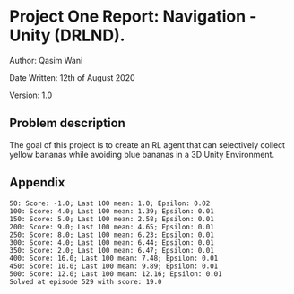 # Project One Report: Navigation - Unity (DRLND).

Author: Qasim Wani

Date Written:		12th of August 2020

Version: 	1.0

## Problem description
The goal of this project is to create an RL agent that can selectively collect yellow bananas while avoiding blue bananas in a 3D Unity Environment.


## Appendix
```
50: Score: -1.0; Last 100 mean: 1.0; Epsilon: 0.02
100: Score: 4.0; Last 100 mean: 1.39; Epsilon: 0.01
150: Score: 5.0; Last 100 mean: 2.58; Epsilon: 0.01
200: Score: 9.0; Last 100 mean: 4.65; Epsilon: 0.01
250: Score: 8.0; Last 100 mean: 6.23; Epsilon: 0.01
300: Score: 4.0; Last 100 mean: 6.44; Epsilon: 0.01
350: Score: 2.0; Last 100 mean: 6.47; Epsilon: 0.01
400: Score: 16.0; Last 100 mean: 7.48; Epsilon: 0.01
450: Score: 10.0; Last 100 mean: 9.89; Epsilon: 0.01
500: Score: 12.0; Last 100 mean: 12.16; Epsilon: 0.01
Solved at episode 529 with score: 19.0
```

